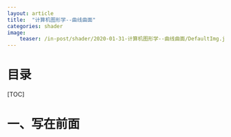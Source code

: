 ```yaml
---
layout: article
title:  "计算机图形学--曲线曲面"
categories: shader
image:
    teaser: /in-post/shader/2020-01-31-计算机图形学--曲线曲面/DefaultImg.jpg
---
```


# 目录

[TOC]

# 一、写在前面




